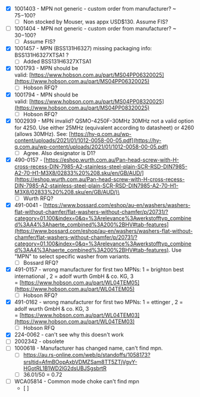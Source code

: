 - [x] 1001403 - MPN not generic - custom order from manufacturer? ~ $75-$100?
	- [ ] Non stocked by Mouser, was appx USD$130. Assume FIS?
- [ ] 1001404 - MPN not generic - custom order from manufacturer? ~ $30-$100?
	- [ ] Assume FIS?
- [x] 1001457 - MPN (BSS131H6327) missing packaging info: BSS131H6327XTSA1 ?
	- [ ] Added BSS131H6327XTSA1
- [x] 1001793 - MPN should be valid: [https://www.hobson.com.au/part/MS04PP06320025](https://www.hobson.com.au/part/MS04PP06320025)  
	- [ ] Hobson RFQ?
- [x] 1001794 - MPN should be valid: [https://www.hobson.com.au/part/MS04PP08320025](https://www.hobson.com.au/part/MS04PP08320025)
	- [ ] Hobson RFQ?
- [x] 1002939 - MPN invalid? QSMO-4250F-30MHz 30MHz not a valid option for 4250. Use either 25MHz (equivalent according to datasheet) or 4260 (allows 30MHz). See: [https://hy-q.com.au/wp-content/uploads/2021/01/1012-0058-00-05.pdf](https://hy-q.com.au/wp-content/uploads/2021/01/1012-0058-00-05.pdf)
	- [ ] Agree. Also designator is D1?
- [x] 490-0157 - [https://eshop.wurth.com.au/Pan-head-screw-with-H-cross-recess-DIN-7985-A2-stainless-steel-plain-SCR-RSD-DIN7985-A2-70-H1-M3X8/02833%20%208.sku/en/GB/AUD/](https://eshop.wurth.com.au/Pan-head-screw-with-H-cross-recess-DIN-7985-A2-stainless-steel-plain-SCR-RSD-DIN7985-A2-70-H1-M3X8/02833%20%208.sku/en/GB/AUD/)\
	- [ ] Wurth RFQ?
- [x] 491-0041 - [https://www.bossard.com/eshop/au-en/washers/washers-flat-without-chamfer/flat-washers-without-chamfer/p/20731/?category=01.100&index=0&q=%3Arelevance%3Awerkstofftyp_combined%3AA4%3Ahaerte_combined%3A200%2BHV#tab-features](https://www.bossard.com/eshop/au-en/washers/washers-flat-without-chamfer/flat-washers-without-chamfer/p/20731/?category=01.100&index=0&q=%3Arelevance%3Awerkstofftyp_combined%3AA4%3Ahaerte_combined%3A200%2BHV#tab-features). Use "MPN" to select specific washer from variants.
	- [ ] Bossard RFQ?
- [x] 491-0157 - wrong manufacturer for first two MPNs: 1 = brighton best international , 2 = adolf wurth GmbH & co. KG, 3 = [https://www.hobson.com.au/part/WL04TEM05](https://www.hobson.com.au/part/WL04TEM05)
	- [ ] Hobson RFQ?
- [x] 491-0162 - wrong manufacturer for first two MPNs: 1 = ettinger , 2 = adolf wurth GmbH & co. KG, 3 = [https://www.hobson.com.au/part/WL04TEM03](https://www.hobson.com.au/part/WL04TEM03)
	- [ ] Hobson RFQ
- [x] 224-0062 - can't see why this doesn't work
- [ ] 2002342 - obsolete
- [ ] 1000618 - Manufacturer has changed name, can't find mpn.
	- [ ] https://au.rs-online.com/web/p/standoffs/1058173?srsltid=AfmBOopAxbVDMZSam8TT5ZTjVgvY-HGotRL1B1WD2lG2dsUBJSgsbrtR
	- [ ] 36.01/50 = 0.72
- [ ] WCA05814 - Common mode choke can't find mpn
	- [ ] 